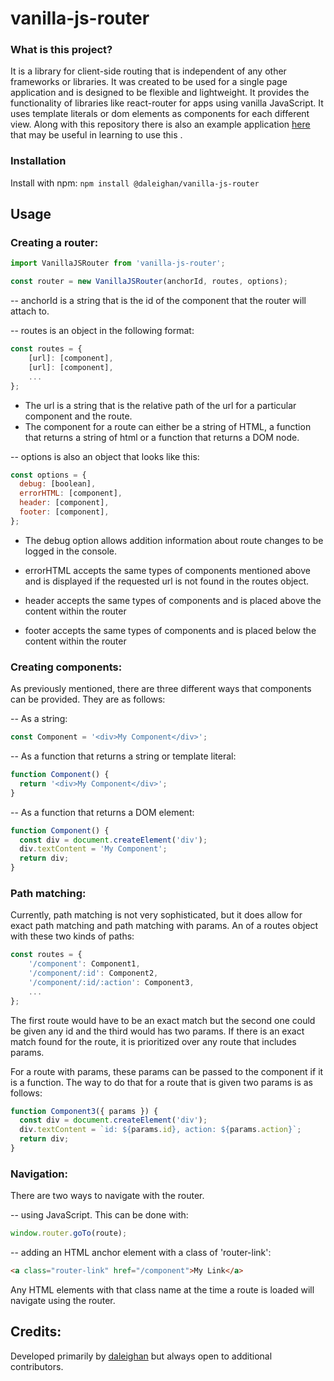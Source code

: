 # vanilla-js-router

### What is this project?

It is a library for client-side routing that is independent of any other frameworks or libraries. It was created to be used for a single page application and is designed to be flexible and lightweight. It provides the functionality of libraries like react-router for apps using vanilla JavaScript. It uses template literals or dom elements as components for each different view. Along with this repository there is also an example application [here](https://github.com/daleighan/vanilla-js-router-example-app) that may be useful in learning to use this .

### Installation

Install with npm:
`npm install @daleighan/vanilla-js-router`

## Usage

### Creating a router:

```js
import VanillaJSRouter from 'vanilla-js-router';

const router = new VanillaJSRouter(anchorId, routes, options);
```

-- anchorId is a string that is the id of the component that the router will attach to.

-- routes is an object in the following format:

```js
const routes = {
	[url]: [component],
	[url]: [component],
	...
};
```

- The url is a string that is the relative path of the url for a particular component and the route.
- The component for a route can either be a string of HTML, a function that returns a string of html or a function that returns a DOM node.

-- options is also an object that looks like this:

```js
const options = {
  debug: [boolean],
  errorHTML: [component],
  header: [component],
  footer: [component],
};
```

- The debug option allows addition information about route changes to be logged in the console.

- errorHTML accepts the same types of components mentioned above and is displayed if the requested url is not found in the routes object.
- header accepts the same types of components and is placed above the content within the router
- footer accepts the same types of components and is placed below the content within the router

### Creating components:

As previously mentioned, there are three different ways that components can be provided. They are as follows:

-- As a string:

```js
const Component = '<div>My Component</div>';
```

-- As a function that returns a string or template literal:

```js
function Component() {
  return '<div>My Component</div>';
}
```

-- As a function that returns a DOM element:

```js
function Component() {
  const div = document.createElement('div');
  div.textContent = 'My Component';
  return div;
}
```

### Path matching:

Currently, path matching is not very sophisticated, but it does allow for exact path matching and path matching with params. An of a routes object with these two kinds of paths:

```js
const routes = {
	'/component': Component1,
	'/component/:id': Component2,
	'/component/:id/:action': Component3,
	...
};
```

The first route would have to be an exact match but the second one could be given any id and the third would has two params. If there is an exact match found for the route, it is prioritized over any route that includes params.

For a route with params, these params can be passed to the component if it is a function. The way to do that for a route that is given two params is as follows:

```js
function Component3({ params }) {
  const div = document.createElement('div');
  div.textContent = `id: ${params.id}, action: ${params.action}`;
  return div;
}
```

### Navigation:

There are two ways to navigate with the router.

-- using JavaScript. This can be done with:

```js
window.router.goTo(route);
```

-- adding an HTML anchor element with a class of 'router-link':

```html
<a class="router-link" href="/component">My Link</a>
```

Any HTML elements with that class name at the time a route is loaded will navigate using the router.

## Credits:

Developed primarily by [daleighan](https://github.com/daleighan) but always open to additional contributors.
